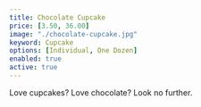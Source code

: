 ```yaml
---
title: Chocolate Cupcake
price: [3.50, 36.00]
image: "./chocolate-cupcake.jpg"
keyword: Cupcake
options: [Individual, One Dozen]
enabled: true
active: true
---
```

Love cupcakes? Love chocolate? Look no further.

